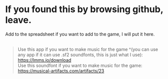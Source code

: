 # If you found this by browsing github, leave.
Add to the spreadsheet if you want to add to the game, I will put it here.
<br><br>
> Use this app if you want to make music for the game ^(you can use any app if it can use .sf2 soundfonts, this is just what I use): <br>
https://lmms.io/download <br>
Use this soundfont if you want to make music for the game: <br>
https://musical-artifacts.com/artifacts/23
